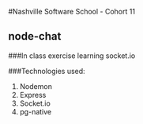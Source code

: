 #Nashville Software School - Cohort 11

## node-chat

###In class exercise learning socket.io

###Technologies used:

1. Nodemon
2. Express
3. Socket.io
4. pg-native


